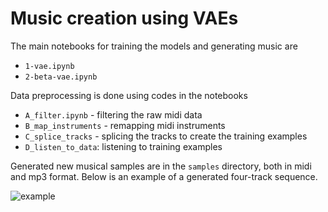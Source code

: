 # Music creation using VAEs
The main notebooks for training the models and generating music are
* `1-vae.ipynb`
* `2-beta-vae.ipynb`

Data preprocessing is done using codes in the notebooks
* `A_filter.ipynb` - filtering the raw midi data
* `B_map_instruments` - remapping midi instruments
* `C_splice_tracks` - splicing the tracks to create the training examples
* `D_listen_to_data`: listening to training examples

Generated new musical samples are in the `samples` directory, both in midi and mp3 format. Below is an example of a generated four-track sequence.

![example](samples/lin16/img/random_0010.png)
